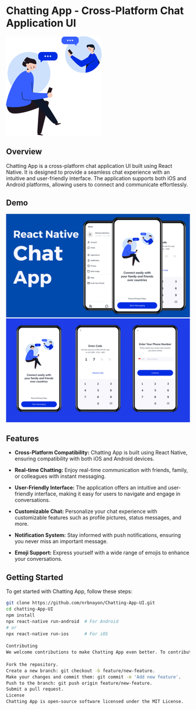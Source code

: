 # Chatting App - Cross-Platform Chat Application UI

![Chatting App Logo](./assets/images/illustration.png)

## Overview

Chatting App is a cross-platform chat application UI built using React Native. It is designed to provide a seamless chat experience with an intuitive and user-friendly interface. The application supports both iOS and Android platforms, allowing users to connect and communicate effortlessly.
## Demo
![Chatting App Logo](./assets/Demo.png)
![Chatting App Logo](./assets/Demo2.png)

## Features

- **Cross-Platform Compatibility:** Chatting App is built using React Native, ensuring compatibility with both iOS and Android devices.

- **Real-time Chatting:** Enjoy real-time communication with friends, family, or colleagues with instant messaging.

- **User-Friendly Interface:** The application offers an intuitive and user-friendly interface, making it easy for users to navigate and engage in conversations.

- **Customizable Chat:** Personalize your chat experience with customizable features such as profile pictures, status messages, and more.

- **Notification System:** Stay informed with push notifications, ensuring you never miss an important message.

- **Emoji Support:** Express yourself with a wide range of emojis to enhance your conversations.

## Getting Started

To get started with Chatting App, follow these steps:

```bash
git clone https://github.com/nrbnayon/Chatting-App-UI.git
cd chatting-App-UI
npm install
npx react-native run-android  # For Android
# or
npx react-native run-ios      # For iOS

Contributing
We welcome contributions to make Chatting App even better. To contribute, follow these steps:

Fork the repository.
Create a new branch: git checkout -b feature/new-feature.
Make your changes and commit them: git commit -m 'Add new feature'.
Push to the branch: git push origin feature/new-feature.
Submit a pull request.
License
Chatting App is open-source software licensed under the MIT License.
